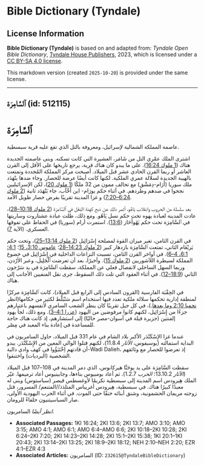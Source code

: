 # Bible Dictionary (Tyndale)

## License Information

**Bible Dictionary (Tyndale)** is based on and adapted from: _Tyndale Open Bible Dictionary_, [Tyndale House Publishers](https://tyndaleopenresources.com/), 2023, which is licensed under a [CC BY-SA 4.0 license](https://creativecommons.org/licenses/by-sa/4.0/legalcode.en).

This markdown version (created `2025-10-20`) is provided under the same license.



--------------------------------

## ٱلسَّامِرَة (id: 512115)

ٱلسَّامِرَة
===========

عاصمة المملكة الشمالية لإسرائيل، ومعروفة بالتل الذي تقع عليه قرية سبسطية.

اشترى الملك عمْرِي التل من شَامَر، العشيرة التي كانت تسكنه. وبنى عاصمته الجديدة هناك ([1 ملوك 16:24](https://ref.ly/1Kgs16:24)). على ما يبدو كان هناك قرية، يرجع تاريخها على الأقل إلى القرن العاشر أو ربما القرن الحادي عشر قبل الميلاد. أصبحت مركز المملكة المُجددة وتمتعت بالهيبة الجديدة لسلالة عمري الملكية. لكنها كانت أيضًا عرضة للحصار. وجاء ضدها بنْهَدَد ملك سوريا (أَرَام\-دِمَشْق) مع تحالف ممون من 32 ملكًا ([1 ملوك 20](https://ref.ly/1Kgs20:1-1Kgs20:43))، لكن الإسرائيليين نجحوا في صدهم وطردهم. في أثناء حكم يورَام\- ابن أَخْآب، جاء بَنْهَدَد ثانية ([2 ملوك 6:24–7:20](https://ref.ly/2Kgs6:24-2Kgs7:20)) و غزا المدينة تقريبًا بفرض حصار طويل الأمد.

بعد سلسلة من الحروب وانقلاب يَاهُو، أثمر ذلك عن ذبح كهنة البَعْل في ٱلسَّامِرَة ([2 ملوك 10:18–28](https://ref.ly/2Kgs10:18-2Kgs10:28))، عادت المدينة لعبادة يهوه تحت حكم نسل يَاهُو. ومع ذلك، ظلت عبادة عشتاروت وساريتها في ٱلسَّامِرَة تحت حكم يَهُوأَحَاز ([13:6](https://ref.ly/2Kgs13:6)). استمرت أرام (سوريا) في الحفاظ على تفوقها العسكري. (الآية [7](https://ref.ly/2Kgs13:7)).

في القرن الثامن، تغير ميزان القوة لمصلحة إِسْرَائِيل ([2 ملوك 13:14–25](https://ref.ly/2Kgs13:14-2Kgs13:25))، وتحت حكم يَربْعَام الثاني، تمتعت ٱلسَّامِرَة بازدهار كبير ([2 ملوك 14:23–28](https://ref.ly/2Kgs14:23-2Kgs14:28)؛ [عاموس 3:10، 15](https://ref.ly/Amos3:10,Amos3:15)؛ [4:1؛](https://ref.ly/Amos4:1) [6:1، 4–6](https://ref.ly/Amos6:1,Amos6:4-Amos6:6)). في أواخر القرن الثامن، تسببت النزاعات الداخلية في إِسْرَائِيل في خضوع المملكة لسيطرة اللآشوريين ([2 ملوك 15](https://ref.ly/2Kgs15:1-2Kgs15:38)). وأخيرًا، بعد أن تعرضت ٱلْجَلِيل، وعبر الأرْدن، وربما السهل الساحلي لانفصال فعلي عن المملكة، سقطت ٱلسَّامِرَة في يد سَرْجون الثاني ([18:9–12](https://ref.ly/2Kgs18:9-2Kgs18:12)). في أثناء العقود التي تلت ذلك السقوط، جرى نقل المنفيين الأجانب إلى هناك.

في الحِقْبَة الفارسية (القرون السادس إلى الرابع قبل الميلاد)، كانت ٱلسَّامِرَة مركزًا لمنطقة إدارية تحكمها سلالة ملكية تعدد فيها استخدام اسم سَنْبَلَّط لكثير من حكامها(انظر [نحميا 2:10 وما بعدها](https://ref.ly/Neh2:10-Neh2:20).)، في كل جيل تقريبًا كان ينظر الشعب السامري لأنفسهم باعتبارهم جزءًا من إِسْرَائِيل، لكنهم كانوا مرفوضين من اليهود ([عزرا 4:1–3](https://ref.ly/Ezra4:1-Ezra4:3)). ومع ذلك، لجأ يهود إلفنتين (جزيرة فيلة في أسوان\-مصر حاليًا) إلى استشارهم، إذ كانت هناك حاجة للمساعدة في إعادة بناء المعبد في مِصْر.

عندما غزا الإِسْكَنْدَر الأكبر بلاد الشام في عام 331 قبل الميلاد، حاول السامريون في البداية استمالته (يوسيفوس، *الآثار* 11\.8\.4\)، لكنهم قتلوا الوالي المعين من الإِسْكَنْدَر. يبدو أن قادتهم اِخْتَبَؤُوا في كهف وادي دالية\-Wadi Dalieh، إذ تعرضوا للحصار مع وثائقهم الشخصية (البرديات) واختنقوا.

سقطت السَّامِرَة على يد يوحَنَّا هيركانوس، الذي دمر المدينة في 108–107 قبل الميلاد (*الآثار* 13\.10\.2؛ *الحرب* 1\.2\.7\). ثم أعاد بومبيوس بناءها، وجابينيوس أعاد ترميمها. غيّر الملك هِيرودس اسم المدينة إلى سبسطية تكريمًا لأوغسطس قيصر (سباستوس) وبنى له معبدًا كبيرًا هناك. في سبسطية، هِيرودس أغريباس المتلذذ//المتنعم/ المسرور، قتل زوجته مريمان الحشمونية، وشنق أبنائه خنقًا حتى الموت. في أثناء الحرب اليهودية الأولى، صار السباسيتنيون حلفاءً للرومان.

*انظر أيضًا* السامريون.

* **Associated Passages:** 1KI 16:24; 2KI 13:6; 2KI 13:7; AMO 3:10; AMO 3:15; AMO 4:1; AMO 6:1; AMO 6:4–AMO 6:6; 2KI 10:18–2KI 10:28; 2KI 6:24–2KI 7:20; 2KI 14:23–2KI 14:28; 2KI 15:1–2KI 15:38; 1KI 20:1–1KI 20:43; 2KI 13:14–2KI 13:25; 2KI 18:9–2KI 18:12; NEH 2:10–NEH 2:20; EZR 4:1–EZR 4:3
* **Associated Articles:** السامريون (ID: `232615@TyndaleBibleDictionary`)

